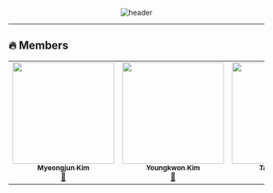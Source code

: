 <div align="center">

![header](https://capsule-render.vercel.app/api?type=egg&color=gradient&height=300&section=header&text=STARGRAM&fontAlignY=40&fontSize=90&desc=중커톤.%20우리가.%20부순다.❤️‍🔥&descAlignY=65&animation=twinkling)

</div>

<hr>

## 🔥 Members

<div align="center">

<table>
  <tr>
    <td align="center"><a href="https://github.com/myeongjunkim"><img src="https://avatars.githubusercontent.com/u/82504981?v=4?s=100" width="200px;" alt=""/><br /><sub><b>Myeongjun Kim</b></sub></a><br /><a href="https://github.com/LikeLion-CAU-9th/DoMain/commits?author=myeongjunkim" title="Documentation">🔱</a></td>
    <td align="center"><a href="https://github.com/youngkwon02"><img src="https://avatars.githubusercontent.com/u/39653584?v=4?s=100" width="200px;" alt=""/><br /><sub><b>Youngkwon Kim</b></sub></a><br /><a href="https://github.com/LikeLion-CAU-9th/DoMain/commits?author=youngkwon02" title="Documentation">🔱</a></td>
    <td align="center"><a href="https://github.com/k-mover"><img src="https://avatars.githubusercontent.com/u/77258449?v=4?s=100" width="200px;" alt=""/><br /><sub><b>TaeYoung Kim</b></sub></a><br /><a href="https://github.com/LikeLion-CAU-9th/DoMain/commits?author=k-mover" title="Documentation">🔱</a></td>
    <td align="center"><a href="https://github.com/Jiwon-Jeong99"><img src="https://avatars.githubusercontent.com/u/82459123?v=4?s=100" width="200px;" alt=""/><br /><sub><b>Jiwon Jung</b></sub></a><br /><a href="https://github.com/LikeLion-CAU-9th/DoMain/commits?author=Jiwon-Jeong99" title="Documentation">🔱</a></td>
  </tr>
</table>

</div>

